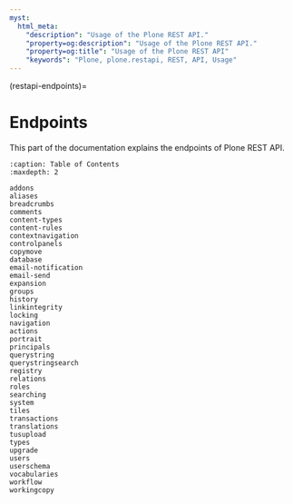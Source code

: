 ```yaml
---
myst:
  html_meta:
    "description": "Usage of the Plone REST API."
    "property=og:description": "Usage of the Plone REST API."
    "property=og:title": "Usage of the Plone REST API"
    "keywords": "Plone, plone.restapi, REST, API, Usage"
---
```


(restapi-endpoints)=

# Endpoints

This part of the documentation explains the endpoints of Plone REST API.

```{toctree}
:caption: Table of Contents
:maxdepth: 2

addons
aliases
breadcrumbs
comments
content-types
content-rules
contextnavigation
controlpanels
copymove
database
email-notification
email-send
expansion
groups
history
linkintegrity
locking
navigation
actions
portrait
principals
querystring
querystringsearch
registry
relations
roles
searching
system
tiles
transactions
translations
tusupload
types
upgrade
users
userschema
vocabularies
workflow
workingcopy
```
